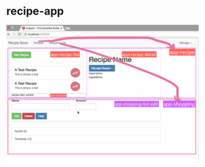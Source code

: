 # recipe-app


![High level arch.](https://github.com/tansudasli/angular-sandbox/blob/master/recipe-app/high%20level%20architecture.png)
